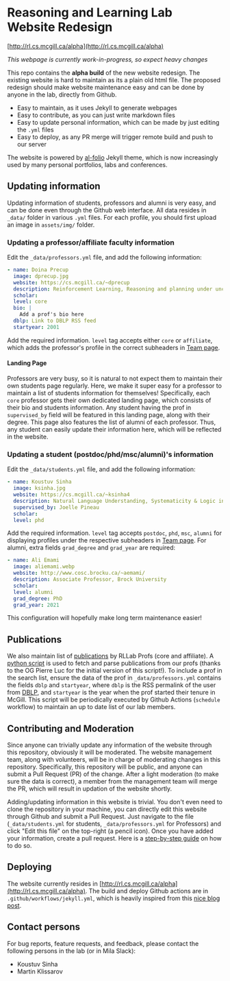 # Reasoning and Learning Lab Website Redesign

[http://rl.cs.mcgill.ca/alpha](http://rl.cs.mcgill.ca/alpha)

_This webpage is currently work-in-progress, so expect heavy changes_

This repo contains the **alpha build** of the new website redesign. The existing website is hard to maintain as its a plain old html file. The proposed redesign should make website maintenance easy and can be done by anyone in the lab, directly from Github.

- Easy to maintain, as it uses Jekyll to generate webpages
- Easy to contribute, as you can just write markdown files
- Easy to update personal information, which can be made by just editing the `.yml` files
- Easy to deploy, as any PR merge will trigger remote build and push to our server

The website is powered by [al-folio](https://github.com/alshedivat/al-folio) Jekyll theme, which is now increasingly used by many personal portfolios, labs and conferences.

## Updating information

Updating information of students, professors and alumni is very easy, and can be done even through the Github web interface. All data resides in `_data/` folder in various `.yml` files. For each profile, you should first upload an image in `assets/img/` folder.

### Updating a professor/affiliate faculty information

Edit the `_data/professors.yml` file, and add the following information:

```yaml
- name: Doina Precup
  image: dprecup.jpg
  website: https://cs.mcgill.ca/~dprecup
  description: Reinforcement Learning, Reasoning and planning under uncertainty
  scholar:
  level: core
  bio: |
    Add a prof's bio here
  dblp: Link to DBLP RSS feed
  startyear: 2001
```

Add the required information. `level` tag accepts either `core` or `affiliate`, which adds the professor's profile in the correct subheaders in [Team page](http://rl.cs.mcgill.ca/alpha/team/).

#### Landing Page

Professors are very busy, so it is natural to not expect them to maintain their own students page regularly. Here, we make it super easy for a professor to maintain a list of students information for themselves! Specifically, each `core` professor gets their own dedicated landing page, which consists of their bio and students information. Any student having the prof in `supervised_by` field will be featured in this landing page, along with their degree. This page also features the list of alumni of each professor. Thus, any student can easily update their information here, which will be reflected in the website.

### Updating a student (postdoc/phd/msc/alumni)'s information

Edit the `_data/students.yml` file, and add the following information:

```yaml
- name: Koustuv Sinha
  image: ksinha.jpg
  website: https://cs.mcgill.ca/~ksinha4
  description: Natural Language Understanding, Systematicity & Logic in NLU, Dialog Systems # it could be research interests, or if alumni where you are now
  supervised_by: Joelle Pineau
  scholar:
  level: phd
```

Add the required information. `level` tag accepts `postdoc`, `phd`, `msc`, `alumni` for displaying profiles under the respective subheaders in [Team page](http://rl.cs.mcgill.ca/alpha/team/). For alumni, extra fields `grad_degree` and `grad_year` are required:

```yaml
- name: Ali Emami
  image: aliemami.webp
  website: http://www.cosc.brocku.ca/~aemami/
  description: Associate Professor, Brock University
  scholar:
  level: alumni
  grad_degree: PhD
  grad_year: 2021
```

This configuration will hopefully make long term maintenance easier!

## Publications

We also maintain list of [publications](https://rl.cs.mcgill.ca/publications/) by RLLab Profs (core and affiliate). A [python script](/fetch_publications.py) is used to fetch and parse publications from our profs (thanks to the OG Pierre Luc for the initial version of this script!). To include a prof in the search list, ensure the data of the prof in `_data/professors.yml` contains the fields `dblp` and `startyear`, where `dblp` is the RSS permalink of the user from [DBLP](https://dblp.org/), and `startyear` is the year when the prof started their tenure in McGill. This script will be periodically executed by Github Actions (`schedule` workflow) to maintain an up to date list of our lab members.

## Contributing and Moderation

Since anyone can trivially update any information of the website through this repository, obviously it will be moderated. The website management team, along with volunteers, will be in charge of moderating changes in this repository. Specifically, this repository will be public, and anyone can submit a Pull Request (PR) of the change. After a light moderation (to make sure the data is correct), a member from the management team will merge the PR, which will result in updation of the website shortly.

Adding/updating information in this website is trivial. You don't even need to clone the repository in your machine, you can directly edit this website through Github and submit a Pull Request. Just navigate to the file (`_data/students.yml` for students, `_data/professors.yml` for Professors) and click "Edit this file" on the top-right (a pencil icon). Once you have added your information, create a pull request. Here is a [step-by-step guide](https://docs.github.com/en/repositories/working-with-files/managing-files/editing-files#editing-files-in-another-users-repository) on how to do so.

## Deploying

The website currently resides in [http://rl.cs.mcgill.ca/alpha](http://rl.cs.mcgill.ca/alpha). The build and deploy Github actions are in `.github/workflows/jekyll.yml`, which is heavily inspired from this [nice blog post](https://christianspecht.de/2020/05/03/building-and-deploying-a-jekyll-site-via-github-actions/).

## Contact persons

For bug reports, feature requests, and feedback, please contact the following persons in the lab (or in Mila Slack):

- Koustuv Sinha
- Martin Klissarov
